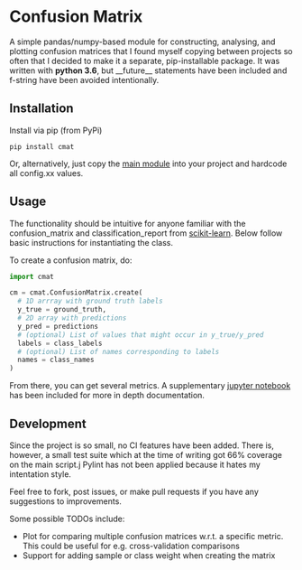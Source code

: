 # Confusion Matrix

A simple pandas/numpy-based module for constructing, analysing, and plotting confusion matrices that I found myself copying between projects so often that I decided to make it a separate, pip-installable package. It was written with **python 3.6**, but \_\_future\_\_ statements have been included and f-string have been avoided intentionally. 
## Installation 

Install via pip (from PyPi)
```
pip install cmat
```
Or, alternatively, just copy the [main module](cmat/confusion_matrix.py) into your project and hardcode all config.xx values.

## Usage

The functionality should be intuitive for anyone familiar with the confusion_matrix and classification_report from [scikit-learn](https://scikit-learn.org/stable/). Below follow basic instructions for instantiating the class.

To create a confusion matrix, do:
```python
import cmat

cm = cmat.ConfusionMatrix.create(
  # 1D arrray with ground truth labels
  y_true = ground_truth,
  # 2D array with predictions
  y_pred = predictions
  # (optional) List of values that might occur in y_true/y_pred
  labels = class_labels
  # (optional) List of names corresponding to labels
  names = class_names
)
```
From there, you can get several metrics. A supplementary [jupyter notebook](notebooks/demo.ipynb) has been included for more in depth documentation.


## Development 

Since the project is so small, no CI features have been added. There is, however, a small test suite which at the time of writing got 66% coverage on the main script.j Pylint has not been applied because it hates my intentation style.

Feel free to fork, post issues, or make pull requests if you have any suggestions to improvements.

Some possible TODOs include:

- Plot for comparing multiple confusion matrices w.r.t. a specific metric. This could be useful for e.g. cross-validation comparisons
- Support for adding sample or class weight when creating the matrix
